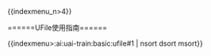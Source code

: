 {{indexmenu_n>4}}

======UFile使用指南======

{{indexmenu>:ai:uai-train:basic:ufile#1 | nsort dsort msort}}